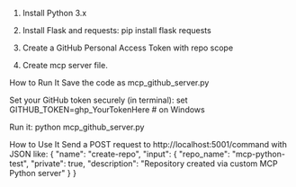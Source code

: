 1. Install Python 3.x

2. Install Flask and requests:
      pip install flask requests

3. Create a GitHub Personal Access Token with repo scope

4. Create mcp server file.

How to Run It
Save the code as mcp_github_server.py

Set your GitHub token securely (in terminal):
set GITHUB_TOKEN=ghp_YourTokenHere  # on Windows

Run it:
python mcp_github_server.py

How to Use It
Send a POST request to http://localhost:5001/command with JSON like:
{
  "name": "create-repo",
  "input": {
    "repo_name": "mcp-python-test",
    "private": true,
    "description": "Repository created via custom MCP Python server"
  }
}



